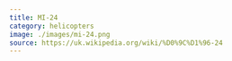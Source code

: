 ```yaml
---
title: МІ-24
category: helicopters
image: ./images/mi-24.png
source: https://uk.wikipedia.org/wiki/%D0%9C%D1%96-24
---
```

